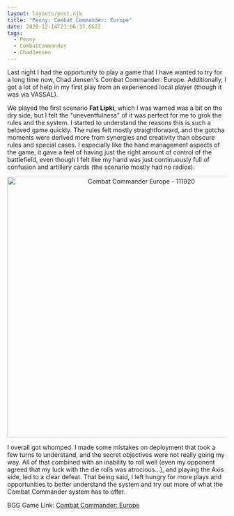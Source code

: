 ```yaml
---
layout: layouts/post.njk
title: "Penny: Combat Commander: Europe"
date: 2020-12-14T21:06:37.662Z
tags:
  - Penny
  - CombatCommander
  - ChadJensen
---
```

Last night I had the opportunity to play a game that I have wanted to try for a long time now, Chad Jensen's Combat Commander: Europe. Additionally, I got a lot of help in my first play from an experienced local player (though it was via VASSAL).

We played the first scenario **Fat Lipki**, which I was warned was a bit on the dry side, but I felt the "uneventfulness" of it was perfect for me to grok the rules and the system. I started to understand the reasons this is such a beloved game quickly. The rules felt mostly straightforward, and the gotcha moments were derived more from synergies and creativity than obscure rules and special cases. I especially like the hand management aspects of the game, it gave a feel of having just the right amount of control of the battlefield, even though I felt like my hand was just continuously full of confusion and artillery cards (the scenario mostly had no radios).

<p align="center"><img src="/images/combatcommandereurope-111920.jpg" alt="Combat Commander Europe - 111920" width="600"></p>

I overall got whomped. I made some mistakes on deployment that took a few turns to understand, and the secret objectives were not really going my way. All of that combined with an inability to roll well (even my opponent agreed that my luck with the die rolls was atrocious...), and playing the Axis side, led to a clear defeat. That being said, I left hungry for more plays and opportunities to better understand the system and try out more of what the Combat Commander system has to offer.

BGG Game Link: [Combat Commander: Europe](https://boardgamegeek.com/boardgame/21050/combat-commander-europe)